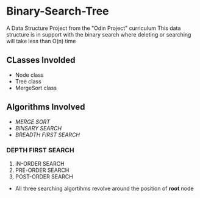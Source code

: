 # Binary-Search-Tree
A Data Structure Project from the "Odin Project" curriculum
This data structure is in support with the binary search where deleting or searching will take less than O(n) time

## CLasses Involded
- Node class
- Tree class
- MergeSort class

## Algorithms Involved
- *MERGE SORT*
- *BINSARY SEARCH*
- *BREADTH FIRST SEARCH*

### **DEPTH FIRST SEARCH**
1. iN-ORDER SEARCH
2. PRE-ORDER SEARCH
3. POST-ORDER SEARCH

- All three searching algortihms revolve around the position of **root** node
